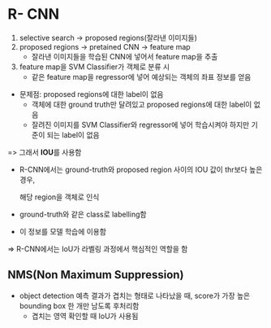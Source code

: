# R- CNN

1. selective search -> proposed regions(잘라낸 이미지들)
2. proposed regions -> pretained CNN -> feature map
   - 잘라낸 이미지들을 학습된 CNN에 넣어서 feature map을 추출
3. feature map을 SVM Classifier가 객체로 분류 시
   - 같은 feature map을 regressor에 넣어 예상되는 객체의 좌표 정보를 얻음

- 문제점: proposed regions에 대한 label이 없음
  - 객체에 대한 ground truth만 달려있고 proposed regions에 대한 label이 없음
  - 잘려진 이미지를 SVM Classifier와 regressor에 넣어 학습시켜야 하지만 기준이 되는 label이 없음



=> 그래서  **IOU**를 사용함

- R-CNN에서는 ground-truth와 proposed region 사이의 IOU 값이 thr보다 높은 경우,

  해당 region을 객체로 인식

- ground-truth와 같은 class로 labelling함

- 이 정보를 모델 학습에 이용함

=> R-CNN에서는 IoU가 라벨링 과정에서 핵심적인 역할을 함



## NMS(Non Maximum Suppression)

- object detection 예측 결과가 겹치는 형태로 나타났을 때, score가 가장 높은 bounding box 한 개만 남도록 후처리함
  - 겹치는 영역 확인할 때 IoU가 사용됨